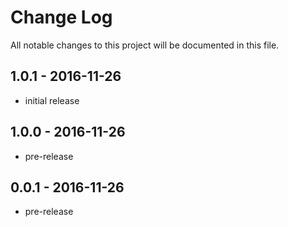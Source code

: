 ﻿# Change Log
All notable changes to this project will be documented in this file.

## 1.0.1 - 2016-11-26
- initial release

## 1.0.0 - 2016-11-26
- pre-release

## 0.0.1 - 2016-11-26
- pre-release
